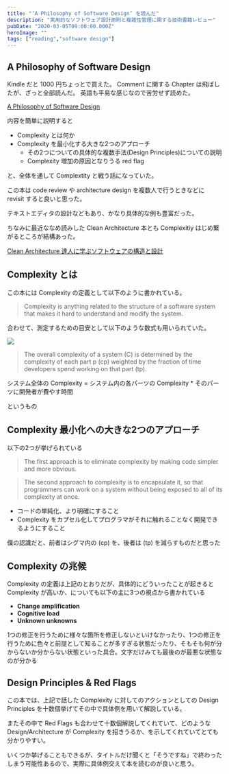 ```yaml
---
title: "‘A Philosophy of Software Design’ を読んだ"
description: "実用的なソフトウェア設計原則と複雑性管理に関する技術書籍レビュー"
pubDate: "2020-03-05T09:00:00.000Z"
heroImage: ""
tags: ["reading","software design"]
---
```


## A Philosophy of Software Design

Kindle だと 1000 円ちょっとで買えた。
Comment に関する Chapter は飛ばしたが、ざっと全部読んだ。
英語も平易な感じなので苦労せず読めた。


<a target="_blank" href="https://www.amazon.co.jp/gp/product/1732102201/ref=as_li_tl?ie=UTF8&camp=247&creative=1211&creativeASIN=1732102201&linkCode=as2&tag=jarinosuke-22&linkId=7d3bdbdf6ae038b851379fc89c8a395d">A Philosophy of Software Design</a>


内容を簡単に説明すると

- Complexity とは何か
- Complexity を最小化する大きな2つのアプローチ
    - その2つについての具体的な複数手法(Design Principles)についての説明
    - Complexity 増加の原因となりうる red flag

と、全体を通して Complextity と戦う話になっていた。

この本は code review や architecture design を複数人で行うときなどに revisit すると良いと思った。

テキストエディタの設計などもあり、かなり具体的な例も豊富だった。

ちなみに最近ななめ読みした Clean Architecture 本とも Complexitiy はじめ繋がるところが結構あった。


<a target="_blank" href="https://www.amazon.co.jp/gp/product/4048930656/ref=as_li_tl?ie=UTF8&camp=247&creative=1211&creativeASIN=4048930656&linkCode=as2&tag=jarinosuke-22&linkId=e0275adb45c998a6c6740630d081eea9">Clean Architecture 達人に学ぶソフトウェアの構造と設計</a>

## Complexity とは

この本には Complexity の定義として以下のように書かれている。

> Complexity is anything related to the structure of a software system that makes it hard to understand and modify the system.

合わせて、測定するための目安として以下のような数式も用いられていた。

![](/assets/blog/a-philosophy-of-software-design/formula.png)

> The overall complexity of a system (C) is determined by the complexity of each part p (cp) weighted by the fraction of time developers spend working on that part (tp).

システム全体の Complexity = システム内の各パーツの Complexity * そのパーツに開発者が費やす時間

というもの

## Complexity 最小化への大きな2つのアプローチ

以下の2つが挙げられている


> The first approach is to eliminate complexity by making code simpler and more obvious.

> The second approach to complexity is to encapsulate it, so that programmers can work on a system without being exposed to all of its complexity at once. 

-  コードの単純化、より明確にすること
- Complexity をカプセル化してプログラマがそれに触れることなく開発できるようにすること

僕の認識だと、前者はシグマ内の (cp) を、後者は (tp) を減らすものだと思った

## Complexity の兆候

Complexity の定義は上記のとおりだが、具体的にどういったことが起きると Complexity が高いか、についても以下の主に3つの視点から書かれている

- <b>Change amplification</b>
- <b>Cognitive load</b>
- <b>Unknown unknowns</b>

1つの修正を行うために様々な箇所を修正しないといけなかったり、1つの修正を行うために色々と前提として知ることが多すぎる状態だったり、そもそも何が分からないか分からない状態といった具合。文字だけみても最後のが最悪な状態なのが分かる

## Design Principles & Red Flags

この本では、上記で話した Complexity に対してのアクションとしての Design Principles を十数個挙げてその中で具体例を用いて解説している。

またその中で Red Flags も合わせて十数個解説してくれていて、どのような Design/Architecture が Complexity を招きうるか、を示してくれていてとても分かりやすい。

いくつか挙げることもできるが、タイトルだけ聞くと「そうですね」で終わったしまう可能性あるので、実際に具体例交えて本を読むのが良いと思う。